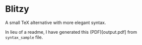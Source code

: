 # Blitzy

A small TeX alternative with more elegant syntax.

In lieu of a readme, I have generated this (PDF)[output.pdf] from `syntax_sample` file.
